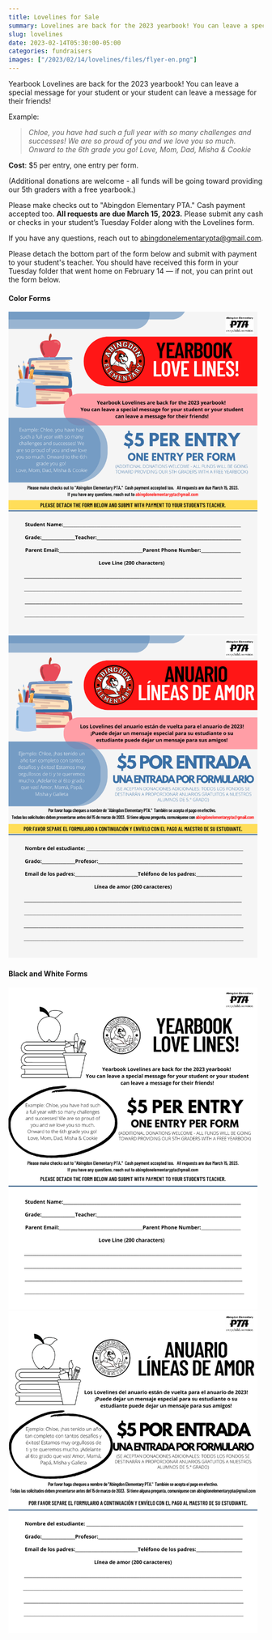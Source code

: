 ```yaml
--- 
title: Lovelines for Sale
summary: Lovelines are back for the 2023 yearbook! You can leave a special message for your student.
slug: lovelines
date: 2023-02-14T05:30:00-05:00
categories: fundraisers
images: ["/2023/02/14/lovelines/files/flyer-en.png"]
---
```


Yearbook Lovelines are back for the 2023 yearbook! You can leave a special message for your student or your student can leave a message for their friends!

Example:

> *Chloe, you have had such a full year with so many challenges and successes! We are so proud of you and we love you so much. Onward to the 6th grade you go! Love, Mom, Dad, Misha & Cookie*

**Cost**: $5 per entry, one entry per form.

(Additional donations are welcome - all funds will be going toward providing our 5th graders with a free yearbook.)

Please make checks out to "Abingdon Elementary PTA." Cash payment accepted too. **All requests are due March 15, 2023.** Please submit any cash or checks in your student’s Tuesday Folder along with the Lovelines form.

If you have any questions, reach out to abingdonelementarypta@gmail.com.

Please detach the bottom part of the form below and submit with payment to your student's teacher. You should have received this form in your Tuesday folder that went home on February 14 — if not, you can print out the form below.

#### Color Forms
<a href="files/flyer-en.pdf"><img src="files/flyer-en.png" width="492" height="637" alt="Lovelines form in English"></a>
<a href="files/flyer-es.pdf"><img src="files/flyer-es.png" width="492" height="637" alt="Lovelines form in Spanish"></a>

#### Black and White Forms
<a href="files/flyer-en-nocolor.pdf"><img src="files/flyer-en-nocolor.png" width="492" height="637" alt="Black and White Lovelines form in English"></a>
<a href="files/flyer-es-nocolor.pdf"><img src="files/flyer-es-nocolor.png" width="492" height="637" alt="Black and White Lovelines form in Spanish"></a>
